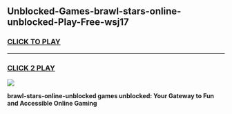 
## Unblocked-Games-brawl-stars-online-unblocked-Play-Free-wsj17
<h3>
<a href="https://premium76.site?title=brawl-stars-online-unblocked&ref=24M">CLICK TO PLAY</a></h3>
<hr>

<h3>
<a href="https://premium76.site?title=brawl-stars-online-unblocked&ref=24M">CLICK 2 PLAY</a>
  
</h3>

<a href="https://premium76.site?title=brawl-stars-online-unblocked&ref=24M"><img src="https://clearcache.store/games.png"></a>


**brawl-stars-online-unblocked games unblocked: Your Gateway to Fun and Accessible Online Gaming**
